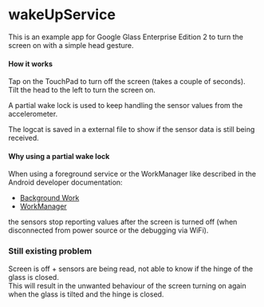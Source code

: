 # wakeUpService
This is an example app for Google Glass Enterprise Edition 2 to turn the screen on with a simple head gesture.

#### How it works
Tap on the TouchPad to turn off the screen (takes a couple of seconds).  
Tilt the head to the left to turn the screen on.

A partial wake lock is used to keep handling the sensor values from the accelerometer.

The logcat is saved in a external file to show if the sensor data is still being received.

#### Why using a partial wake lock
When using a foreground service or the WorkManager like described in the Android developer documentation:

- [Background Work](https://developer.android.com/guide/background#recommended-solutions)
- [WorkManager](https://developer.android.com/topic/libraries/architecture/workmanager/advanced/long-running)

the sensors stop reporting values after the screen is turned off (when disconnected from power source or the debugging via WiFi).

### Still existing problem
Screen is off + sensors are being read, not able to know if the hinge of the glass is closed.  
This will result in the unwanted behaviour of the screen turning on again when the glass is tilted and the hinge is closed.